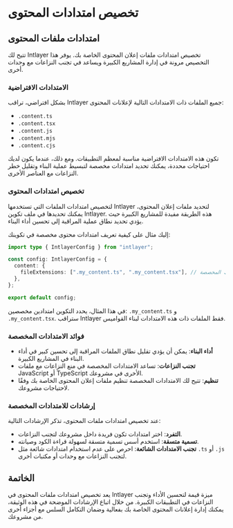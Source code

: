 # تخصيص امتدادات المحتوى

## امتدادات ملفات المحتوى

تتيح لك Intlayer تخصيص امتدادات ملفات إعلان المحتوى الخاصة بك. يوفر هذا التخصيص مرونة في إدارة المشاريع الكبيرة ويساعد في تجنب النزاعات مع وحدات أخرى.

### الامتدادات الافتراضية

بشكل افتراضي، تراقب Intlayer جميع الملفات ذات الامتدادات التالية لإعلانات المحتوى:

- `.content.ts`
- `.content.tsx`
- `.content.js`
- `.content.mjs`
- `.content.cjs`

تكون هذه الامتدادات الافتراضية مناسبة لمعظم التطبيقات. ومع ذلك، عندما يكون لديك احتياجات محددة، يمكنك تحديد امتدادات مخصصة لتبسيط عملية البناء وتقليل خطر النزاعات مع العناصر الأخرى.

### تخصيص امتدادات المحتوى

لتخصيص امتدادات الملفات التي تستخدمها Intlayer لتحديد ملفات إعلان المحتوى، يمكنك تحديدها في ملف تكوين Intlayer. هذه الطريقة مفيدة للمشاريع الكبيرة حيث يؤدي تحديد نطاق عملية المراقبة إلى تحسين أداء البناء.

إليك مثال على كيفية تعريف امتدادات محتوى مخصصة في تكوينك:

```typescript
import type { IntlayerConfig } from "intlayer";

const config: IntlayerConfig = {
  content: {
    fileExtensions: [".my_content.ts", ".my_content.tsx"], // امتداداتك المخصصة
  },
};

export default config;
```

في هذا المثال، يحدد التكوين امتدادين مخصصين: `.my_content.ts` و `.my_content.tsx`. ستراقب Intlayer فقط الملفات ذات هذه الامتدادات لبناء القواميس.

### فوائد الامتدادات المخصصة

- **أداء البناء**: يمكن أن يؤدي تقليل نطاق الملفات المراقبة إلى تحسين كبير في أداء البناء في المشاريع الكبيرة.
- **تجنب النزاعات**: تساعد الامتدادات المخصصة في منع النزاعات مع ملفات JavaScript أو TypeScript الأخرى في مشروعك.
- **تنظيم**: تتيح لك الامتدادات المخصصة تنظيم ملفات إعلان المحتوى الخاصة بك وفقًا لاحتياجات مشروعك.

### إرشادات للامتدادات المخصصة

عند تخصيص امتدادات ملفات المحتوى، تذكر الإرشادات التالية:

- **التفرد**: اختر امتدادات تكون فريدة داخل مشروعك لتجنب النزاعات.
- **تسمية متسقة**: استخدم أسس تسمية متسقة لسهولة قراءة الكود وصيانته.
- **تجنب الامتدادات الشائعة**: احرص على عدم استخدام امتدادات شائعة مثل `.ts` أو `.js` لتجنب النزاعات مع وحدات أو مكتبات أخرى.

## الخاتمة

يعد تخصيص امتدادات ملفات المحتوى في Intlayer ميزة قيمة لتحسين الأداء وتجنب النزاعات في التطبيقات الكبيرة. من خلال اتباع الإرشادات الموضحة في هذه الوثيقة، يمكنك إدارة إعلانات المحتوى الخاصة بك بفعالية وضمان التكامل السلس مع أجزاء أخرى من مشروعك.
